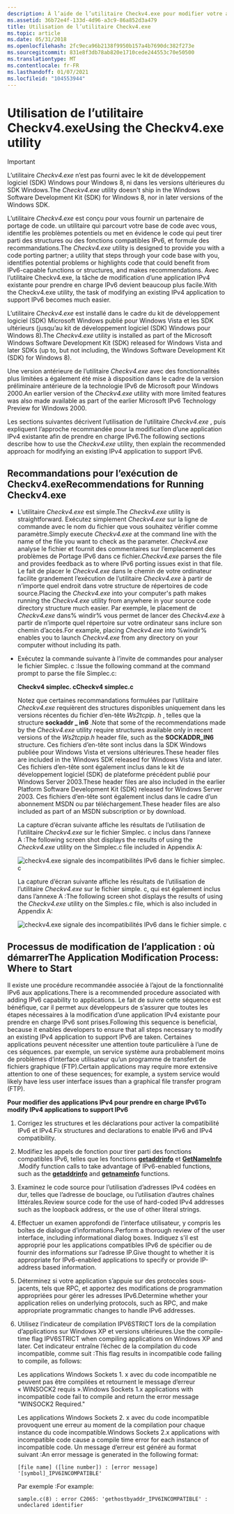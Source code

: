 ```yaml
---
description: À l’aide de l’utilitaire Checkv4.exe pour modifier votre application IPv4 pour prendre en charge IPv6.
ms.assetid: 36b72e4f-133d-4d96-a3c9-86a852d3a479
title: Utilisation de l’utilitaire Checkv4.exe
ms.topic: article
ms.date: 05/31/2018
ms.openlocfilehash: 2fc9eca96b2138f9950b157a4b7690dc382f273e
ms.sourcegitcommit: 831e8f3db78ab820e1710cede244553c70e50500
ms.translationtype: MT
ms.contentlocale: fr-FR
ms.lasthandoff: 01/07/2021
ms.locfileid: "104553944"
---
```

# <a name="using-the-checkv4exe-utility"></a><span data-ttu-id="11c5f-103">Utilisation de l’utilitaire Checkv4.exe</span><span class="sxs-lookup"><span data-stu-id="11c5f-103">Using the Checkv4.exe utility</span></span>

> [!IMPORTANT]
> <span data-ttu-id="11c5f-104">L’utilitaire *Checkv4.exe* n’est pas fourni avec le kit de développement logiciel (SDK) Windows pour Windows 8, ni dans les versions ultérieures du SDK Windows.</span><span class="sxs-lookup"><span data-stu-id="11c5f-104">The *Checkv4.exe* utility doesn't ship in the Windows Software Development Kit (SDK) for Windows 8, nor in later versions of the Windows SDK.</span></span>

<span data-ttu-id="11c5f-105">L’utilitaire *Checkv4.exe* est conçu pour vous fournir un partenaire de portage de code. un utilitaire qui parcourt votre base de code avec vous, identifie les problèmes potentiels ou met en évidence le code qui peut tirer parti des structures ou des fonctions compatibles IPv6, et formule des recommandations.</span><span class="sxs-lookup"><span data-stu-id="11c5f-105">The *Checkv4.exe* utility is designed to provide you with a code porting partner; a utility that steps through your code base with you, identifies potential problems or highlights code that could benefit from IPv6-capable functions or structures, and makes recommendations.</span></span> <span data-ttu-id="11c5f-106">Avec l’utilitaire Checkv4.exe, la tâche de modification d’une application IPv4 existante pour prendre en charge IPv6 devient beaucoup plus facile.</span><span class="sxs-lookup"><span data-stu-id="11c5f-106">With the Checkv4.exe utility, the task of modifying an existing IPv4 application to support IPv6 becomes much easier.</span></span>

<span data-ttu-id="11c5f-107">L’utilitaire *Checkv4.exe* est installé dans le cadre du kit de développement logiciel (SDK) Microsoft Windows publié pour Windows Vista et les SDK ultérieurs (jusqu’au kit de développement logiciel (SDK) Windows pour Windows 8).</span><span class="sxs-lookup"><span data-stu-id="11c5f-107">The *Checkv4.exe* utility is installed as part of the Microsoft Windows Software Development Kit (SDK) released for Windows Vista and later SDKs (up to, but not including, the Windows Software Development Kit (SDK) for Windows 8).</span></span>

<span data-ttu-id="11c5f-108">Une version antérieure de l’utilitaire *Checkv4.exe* avec des fonctionnalités plus limitées a également été mise à disposition dans le cadre de la version préliminaire antérieure de la technologie IPv6 de Microsoft pour Windows 2000.</span><span class="sxs-lookup"><span data-stu-id="11c5f-108">An earlier version of the *Checkv4.exe* utility with more limited features was also made available as part of the earlier Microsoft IPv6 Technology Preview for Windows 2000.</span></span>

<span data-ttu-id="11c5f-109">Les sections suivantes décrivent l’utilisation de l’utilitaire *Checkv4.exe* , puis expliquent l’approche recommandée pour la modification d’une application IPv4 existante afin de prendre en charge IPv6.</span><span class="sxs-lookup"><span data-stu-id="11c5f-109">The following sections describe how to use the *Checkv4.exe* utility, then explain the recommended approach for modifying an existing IPv4 application to support IPv6.</span></span>

## <a name="recommendations-for-running-checkv4exe"></a><span data-ttu-id="11c5f-110">Recommandations pour l’exécution de Checkv4.exe</span><span class="sxs-lookup"><span data-stu-id="11c5f-110">Recommendations for Running Checkv4.exe</span></span>

-   <span data-ttu-id="11c5f-111">L’utilitaire *Checkv4.exe* est simple.</span><span class="sxs-lookup"><span data-stu-id="11c5f-111">The *Checkv4.exe* utility is straightforward.</span></span> <span data-ttu-id="11c5f-112">Exécutez simplement *Checkv4.exe* sur la ligne de commande avec le nom du fichier que vous souhaitez vérifier comme paramètre.</span><span class="sxs-lookup"><span data-stu-id="11c5f-112">Simply execute *Checkv4.exe* at the command line with the name of the file you want to check as the parameter.</span></span> <span data-ttu-id="11c5f-113">*Checkv4.exe* analyse le fichier et fournit des commentaires sur l’emplacement des problèmes de Portage IPv6 dans ce fichier.</span><span class="sxs-lookup"><span data-stu-id="11c5f-113">*Checkv4.exe* parses the file and provides feedback as to where IPv6 porting issues exist in that file.</span></span> <span data-ttu-id="11c5f-114">Le fait de placer le *Checkv4.exe* dans le chemin de votre ordinateur facilite grandement l’exécution de l’utilitaire *Checkv4.exe* à partir de n’importe quel endroit dans votre structure de répertoires de code source.</span><span class="sxs-lookup"><span data-stu-id="11c5f-114">Placing the *Checkv4.exe* into your computer's path makes running the *Checkv4.exe* utility from anywhere in your source code directory structure much easier.</span></span> <span data-ttu-id="11c5f-115">Par exemple, le placement de *Checkv4.exe* dans% windir% vous permet de lancer des *Checkv4.exe* à partir de n’importe quel répertoire sur votre ordinateur sans inclure son chemin d’accès.</span><span class="sxs-lookup"><span data-stu-id="11c5f-115">For example, placing *Checkv4.exe* into %windir% enables you to launch *Checkv4.exe* from any directory on your computer without including its path.</span></span>

-   <span data-ttu-id="11c5f-116">Exécutez la commande suivante à l’invite de commandes pour analyser le fichier Simplec. c :</span><span class="sxs-lookup"><span data-stu-id="11c5f-116">Issue the following command at the command prompt to parse the file Simplec.c:</span></span>

    <span data-ttu-id="11c5f-117">**Checkv4 simplec. c**</span><span class="sxs-lookup"><span data-stu-id="11c5f-117">**Checkv4 simplec.c**</span></span>

    <span data-ttu-id="11c5f-118">Notez que certaines recommandations formulées par l’utilitaire *Checkv4.exe* requièrent des structures disponibles uniquement dans les versions récentes du fichier d’en-tête *Ws2tcpip. h* , telles que la structure **sockaddr \_ in6** .</span><span class="sxs-lookup"><span data-stu-id="11c5f-118">Note that some of the recommendations made by the *Checkv4.exe* utility require structures available only in recent versions of the *Ws2tcpip.h* header file, such as the **SOCKADDR\_IN6** structure.</span></span> <span data-ttu-id="11c5f-119">Ces fichiers d’en-tête sont inclus dans la SDK Windows publiée pour Windows Vista et versions ultérieures.</span><span class="sxs-lookup"><span data-stu-id="11c5f-119">These header files are included in the Windows SDK released for Windows Vista and later.</span></span> <span data-ttu-id="11c5f-120">Ces fichiers d’en-tête sont également inclus dans le kit de développement logiciel (SDK) de plateforme précédent publié pour Windows Server 2003.</span><span class="sxs-lookup"><span data-stu-id="11c5f-120">These header files are also included in the earlier Platform Software Development Kit (SDK) released for Windows Server 2003.</span></span> <span data-ttu-id="11c5f-121">Ces fichiers d’en-tête sont également inclus dans le cadre d’un abonnement MSDN ou par téléchargement.</span><span class="sxs-lookup"><span data-stu-id="11c5f-121">These header files are also included as part of an MSDN subscription or by download.</span></span>

    <span data-ttu-id="11c5f-122">La capture d’écran suivante affiche les résultats de l’utilisation de l’utilitaire *Checkv4.exe* sur le fichier Simplec. c inclus dans l’annexe A :</span><span class="sxs-lookup"><span data-stu-id="11c5f-122">The following screen shot displays the results of using the *Checkv4.exe* utility on the Simplec.c file included in Appendix A:</span></span>

    ![checkv4.exe signale des incompatibilités IPv6 dans le fichier simplec. c](images/portingguide002.jpg)

    <span data-ttu-id="11c5f-124">La capture d’écran suivante affiche les résultats de l’utilisation de l’utilitaire *Checkv4.exe* sur le fichier simple. c, qui est également inclus dans l’annexe A :</span><span class="sxs-lookup"><span data-stu-id="11c5f-124">The following screen shot displays the results of using the *Checkv4.exe* utility on the Simples.c file, which is also included in Appendix A:</span></span>

    ![checkv4.exe signale des incompatibilités IPv6 dans le fichier simple. c](images/portingguide003.jpg)

## <a name="the-application-modification-process-where-to-start"></a><span data-ttu-id="11c5f-126">Processus de modification de l’application : où démarrer</span><span class="sxs-lookup"><span data-stu-id="11c5f-126">The Application Modification Process: Where to Start</span></span>

<span data-ttu-id="11c5f-127">Il existe une procédure recommandée associée à l’ajout de la fonctionnalité IPv6 aux applications.</span><span class="sxs-lookup"><span data-stu-id="11c5f-127">There is a recommended procedure associated with adding IPv6 capability to applications.</span></span> <span data-ttu-id="11c5f-128">Le fait de suivre cette séquence est bénéfique, car il permet aux développeurs de s’assurer que toutes les étapes nécessaires à la modification d’une application IPv4 existante pour prendre en charge IPv6 sont prises.</span><span class="sxs-lookup"><span data-stu-id="11c5f-128">Following this sequence is beneficial, because it enables developers to ensure that all steps necessary to modify an existing IPv4 application to support IPv6 are taken.</span></span> <span data-ttu-id="11c5f-129">Certaines applications peuvent nécessiter une attention toute particulière à l’une de ces séquences. par exemple, un service système aura probablement moins de problèmes d’interface utilisateur qu’un programme de transfert de fichiers graphique (FTP).</span><span class="sxs-lookup"><span data-stu-id="11c5f-129">Certain applications may require more extensive attention to one of these sequences; for example, a system service would likely have less user interface issues than a graphical file transfer program (FTP).</span></span>

<span data-ttu-id="11c5f-130">**Pour modifier des applications IPv4 pour prendre en charge IPv6**</span><span class="sxs-lookup"><span data-stu-id="11c5f-130">**To modify IPv4 applications to support IPv6**</span></span>

1.  <span data-ttu-id="11c5f-131">Corrigez les structures et les déclarations pour activer la compatibilité IPv6 et IPv4.</span><span class="sxs-lookup"><span data-stu-id="11c5f-131">Fix structures and declarations to enable IPv6 and IPv4 compatibility.</span></span>
2.  <span data-ttu-id="11c5f-132">Modifiez les appels de fonction pour tirer parti des fonctions compatibles IPv6, telles que les fonctions [**getaddrinfo**](/windows/desktop/api/Ws2tcpip/nf-ws2tcpip-getaddrinfo) et [**GetNameInfo**](/windows/desktop/api/Ws2tcpip/nf-ws2tcpip-getnameinfo) .</span><span class="sxs-lookup"><span data-stu-id="11c5f-132">Modify function calls to take advantage of IPv6-enabled functions, such as the [**getaddrinfo**](/windows/desktop/api/Ws2tcpip/nf-ws2tcpip-getaddrinfo) and [**getnameinfo**](/windows/desktop/api/Ws2tcpip/nf-ws2tcpip-getnameinfo) functions.</span></span>
3.  <span data-ttu-id="11c5f-133">Examinez le code source pour l’utilisation d’adresses IPv4 codées en dur, telles que l’adresse de bouclage, ou l’utilisation d’autres chaînes littérales.</span><span class="sxs-lookup"><span data-stu-id="11c5f-133">Review source code for the use of hard-coded IPv4 addresses such as the loopback address, or the use of other literal strings.</span></span>
4.  <span data-ttu-id="11c5f-134">Effectuer un examen approfondi de l’interface utilisateur, y compris les boîtes de dialogue d’informations.</span><span class="sxs-lookup"><span data-stu-id="11c5f-134">Perform a thorough review of the user interface, including informational dialog boxes.</span></span> <span data-ttu-id="11c5f-135">Indiquez s’il est approprié pour les applications compatibles IPv6 de spécifier ou de fournir des informations sur l’adresse IP.</span><span class="sxs-lookup"><span data-stu-id="11c5f-135">Give thought to whether it is appropriate for IPv6-enabled applications to specify or provide IP-address based information.</span></span>
5.  <span data-ttu-id="11c5f-136">Déterminez si votre application s’appuie sur des protocoles sous-jacents, tels que RPC, et apportez des modifications de programmation appropriées pour gérer les adresses IPv6.</span><span class="sxs-lookup"><span data-stu-id="11c5f-136">Determine whether your application relies on underlying protocols, such as RPC, and make appropriate programmatic changes to handle IPv6 addresses.</span></span>
6.  <span data-ttu-id="11c5f-137">Utilisez l’indicateur de compilation IPV6STRICT lors de la compilation d’applications sur Windows XP et versions ultérieures.</span><span class="sxs-lookup"><span data-stu-id="11c5f-137">Use the compile-time flag IPV6STRICT when compiling applications on Windows XP and later.</span></span> <span data-ttu-id="11c5f-138">Cet indicateur entraîne l’échec de la compilation du code incompatible, comme suit :</span><span class="sxs-lookup"><span data-stu-id="11c5f-138">This flag results in incompatible code failing to compile, as follows:</span></span>

    <span data-ttu-id="11c5f-139">Les applications Windows Sockets 1. x avec du code incompatible ne peuvent pas être compilées et retournent le message d’erreur « WINSOCK2 requis ».</span><span class="sxs-lookup"><span data-stu-id="11c5f-139">Windows Sockets 1.x applications with incompatible code fail to compile and return the error message "WINSOCK2 Required."</span></span>

    <span data-ttu-id="11c5f-140">Les applications Windows Sockets 2. x avec du code incompatible provoquent une erreur au moment de la compilation pour chaque instance du code incompatible.</span><span class="sxs-lookup"><span data-stu-id="11c5f-140">Windows Sockets 2.x applications with incompatible code cause a compile time error for each instance of incompatible code.</span></span> <span data-ttu-id="11c5f-141">Un message d’erreur est généré au format suivant :</span><span class="sxs-lookup"><span data-stu-id="11c5f-141">An error message is generated in the following format:</span></span>

    `[file name] ([line number]) : [error message] '[symbol]_IPV6INCOMPATIBLE'`

    <span data-ttu-id="11c5f-142">Par exemple :</span><span class="sxs-lookup"><span data-stu-id="11c5f-142">For example:</span></span>

    `sample.c(8) : error C2065: 'gethostbyaddr_IPV6INCOMPATIBLE' : undeclared identifier`

 

 



